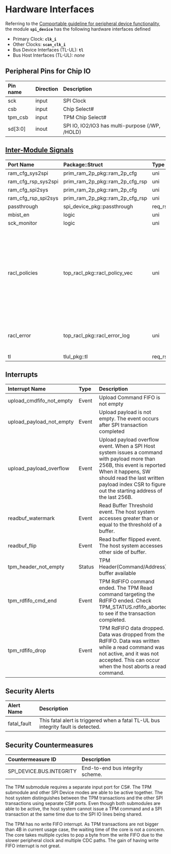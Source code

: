 # Hardware Interfaces

<!-- BEGIN CMDGEN util/regtool.py --interfaces ./hw/ip/spi_device/data/spi_device.hjson -->
Referring to the [Comportable guideline for peripheral device functionality](https://opentitan.org/book/doc/contributing/hw/comportability), the module **`spi_device`** has the following hardware interfaces defined
- Primary Clock: **`clk_i`**
- Other Clocks: **`scan_clk_i`**
- Bus Device Interfaces (TL-UL): **`tl`**
- Bus Host Interfaces (TL-UL): *none*

## Peripheral Pins for Chip IO

| Pin name   | Direction   | Description                                    |
|:-----------|:------------|:-----------------------------------------------|
| sck        | input       | SPI Clock                                      |
| csb        | input       | Chip Select#                                   |
| tpm_csb    | input       | TPM Chip Select#                               |
| sd[3:0]    | inout       | SPI IO, IO2/IO3 has multi-purpose (/WP, /HOLD) |

## [Inter-Module Signals](https://opentitan.org/book/doc/contributing/hw/comportability/index.html#inter-signal-handling)

| Port Name           | Package::Struct                 | Type    | Act   |   Width | Description                                                                                                                          |
|:--------------------|:--------------------------------|:--------|:------|--------:|:-------------------------------------------------------------------------------------------------------------------------------------|
| ram_cfg_sys2spi     | prim_ram_2p_pkg::ram_2p_cfg     | uni     | rcv   |       1 |                                                                                                                                      |
| ram_cfg_rsp_sys2spi | prim_ram_2p_pkg::ram_2p_cfg_rsp | uni     | req   |       1 |                                                                                                                                      |
| ram_cfg_spi2sys     | prim_ram_2p_pkg::ram_2p_cfg     | uni     | rcv   |       1 |                                                                                                                                      |
| ram_cfg_rsp_spi2sys | prim_ram_2p_pkg::ram_2p_cfg_rsp | uni     | req   |       1 |                                                                                                                                      |
| passthrough         | spi_device_pkg::passthrough     | req_rsp | req   |       1 |                                                                                                                                      |
| mbist_en            | logic                           | uni     | rcv   |       1 |                                                                                                                                      |
| sck_monitor         | logic                           | uni     | req   |       1 |                                                                                                                                      |
| racl_policies       | top_racl_pkg::racl_policy_vec   | uni     | rcv   |       1 | Incoming RACL policy vector from a racl_ctrl instance. The policy selection vector (parameter) selects the policy for each register. |
| racl_error          | top_racl_pkg::racl_error_log    | uni     | req   |       1 | RACL error log information of this module.                                                                                           |
| tl                  | tlul_pkg::tl                    | req_rsp | rsp   |       1 |                                                                                                                                      |

## Interrupts

| Interrupt Name           | Type   | Description                                                                                                                                                                                                                                         |
|:-------------------------|:-------|:----------------------------------------------------------------------------------------------------------------------------------------------------------------------------------------------------------------------------------------------------|
| upload_cmdfifo_not_empty | Event  | Upload Command FIFO is not empty                                                                                                                                                                                                                    |
| upload_payload_not_empty | Event  | Upload payload is not empty. The event occurs after SPI transaction completed                                                                                                                                                                       |
| upload_payload_overflow  | Event  | Upload payload overflow event. When a SPI Host system issues a command with payload more than 256B, this event is reported. When it happens, SW should read the last written payload index CSR to figure out the starting address of the last 256B. |
| readbuf_watermark        | Event  | Read Buffer Threshold event. The host system accesses greater than or equal to the threshold of a buffer.                                                                                                                                           |
| readbuf_flip             | Event  | Read buffer flipped event. The host system accesses other side of buffer.                                                                                                                                                                           |
| tpm_header_not_empty     | Status | TPM Header(Command/Address) buffer available                                                                                                                                                                                                        |
| tpm_rdfifo_cmd_end       | Event  | TPM RdFIFO command ended. The TPM Read command targeting the RdFIFO ended. Check TPM_STATUS.rdfifo_aborted to see if the transaction completed.                                                                                                     |
| tpm_rdfifo_drop          | Event  | TPM RdFIFO data dropped. Data was dropped from the RdFIFO. Data was written while a read command was not active, and it was not accepted. This can occur when the host aborts a read command.                                                       |

## Security Alerts

| Alert Name   | Description                                                                       |
|:-------------|:----------------------------------------------------------------------------------|
| fatal_fault  | This fatal alert is triggered when a fatal TL-UL bus integrity fault is detected. |

## Security Countermeasures

| Countermeasure ID        | Description                      |
|:-------------------------|:---------------------------------|
| SPI_DEVICE.BUS.INTEGRITY | End-to-end bus integrity scheme. |


<!-- END CMDGEN -->

The TPM submodule requires a separate input port for CS#.
The TPM submodule and other SPI Device modes are able to be active together.
The host system distinguishes between the TPM transactions and the other SPI transactions using separate CS# ports.
Even though both submodules are able to be active, the host system cannot issue a TPM command and a SPI transaction at the same time due to the SPI IO lines being shared.

The TPM has no write FIFO interrupt.
As TPM transactions are not bigger than 4B in current usage case, the waiting time of the core is not a concern.
The core takes multiple cycles to pop a byte from the write FIFO due to the slower peripheral clock and multiple CDC paths.
The gain of having write FIFO interrupt is not great.
